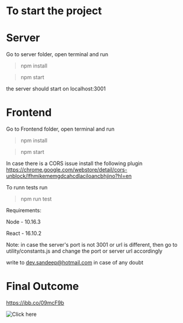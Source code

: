 # To start the project

# Server 
Go to server folder, open terminal and run

> npm install

> npm start

the server should start on localhost:3001

# Frontend
Go to Frontend folder, open terminal and run

> npm install

> npm start

In case there is a CORS issue install the following plugin
https://chrome.google.com/webstore/detail/cors-unblock/lfhmikememgdcahcdlaciloancbhjino?hl=en

To runn tests run
> npm run test


Requirements:

Node - 10.16.3

React - 16.10.2

Note: 
in case the server's port is not 3001 or url is different, then go to utility/constants.js and change the port or
server url accordingly

write to dev.sandeep@hotmail.com in case of any doubt

# Final Outcome
https://ibb.co/09mcF9b

![Click here](https://ibb.co/09mcF9b)

